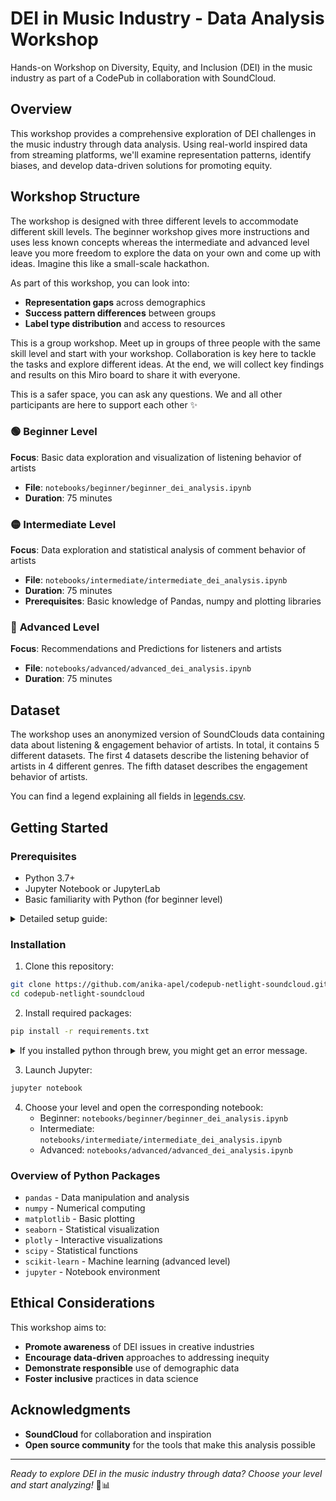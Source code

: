 # DEI in Music Industry - Data Analysis Workshop

Hands-on Workshop on Diversity, Equity, and Inclusion (DEI) in the music industry as part of a CodePub in collaboration with SoundCloud.

## Overview

This workshop provides a comprehensive exploration of DEI challenges in the music industry through data analysis. 
Using real-world inspired data from streaming platforms, we'll examine representation patterns, identify biases, and develop data-driven solutions for promoting equity.

## Workshop Structure

The workshop is designed with three different levels to accommodate different skill levels. 
The beginner workshop gives more instructions and uses less known concepts whereas the intermediate and advanced level leave you more freedom to explore the data on your own and come up with ideas.
Imagine this like a small-scale hackathon. 

As part of this workshop, you can look into:
- **Representation gaps** across demographics
- **Success pattern differences** between groups
- **Label type distribution** and access to resources

This is a group workshop. Meet up in groups of three people with the same skill level and start with your workshop. Collaboration is key here to tackle the tasks and explore different ideas. 
At the end, we will collect key findings and results on this Miro board to share it with everyone. 

This is a safer space, you can ask any questions. We and all other participants are here to support each other ✨

### 🟢 **Beginner Level** 
**Focus**: Basic data exploration and visualization of listening behavior of artists
- **File**: `notebooks/beginner/beginner_dei_analysis.ipynb`
- **Duration**: 75 minutes

### 🟡 **Intermediate Level**
**Focus**: Data exploration and statistical analysis of comment behavior of artists
- **File**: `notebooks/intermediate/intermediate_dei_analysis.ipynb`
- **Duration**: 75 minutes
- **Prerequisites**: Basic knowledge of Pandas, numpy and plotting libraries

### 🔴 **Advanced Level**
**Focus**: Recommendations and Predictions for listeners and artists
- **File**: `notebooks/advanced/advanced_dei_analysis.ipynb`
- **Duration**: 75 minutes

## Dataset

The workshop uses an anonymized version of SoundClouds data containing data about listening & engagement behavior of artists. 
In total, it contains 5 different datasets.
The first 4 datasets describe the listening behavior of artists in 4 different genres.
The fifth dataset describes the engagement behavior of artists.

You can find a legend explaining all fields in [legends.csv](data/legend.csv).

## Getting Started

### Prerequisites

- Python 3.7+
- Jupyter Notebook or JupyterLab
- Basic familiarity with Python (for beginner level)

<details>
  <summary>Detailed setup guide:</summary>

1. Install Python 3.7+ and Jupyter Notebook
  - [See official python installer](https://www.python.org/downloads/)
  - Use a package manager: 
    - MacOS: `brew install python`
    - Linux: use your distribution's package manager (e.g. `apt` for Ubuntu/Debian) -`sudo apt update && sudo apt install python3 python3-pip`
    - Windows: Use Chocolately or Scoop - `choco install python` or `scoop install python`
2. Confirm installation worked as expected: `python --version` or `python3 --version`
</details>


### Installation

1. Clone this repository:
```bash
git clone https://github.com/anika-apel/codepub-netlight-soundcloud.git
cd codepub-netlight-soundcloud
```

2. Install required packages:
```bash
pip install -r requirements.txt
```
<details>
  <summary>If you installed python through brew, you might get an error message.</summary>

If you get the error message `error: externally-managed-environment`, you can take these steps:
  ```bash
  python3 -m venv codepubenv
  source codepubenv/bin/activate
  python3 -m pip install -r requirements.txt
  python3 -m ipykernel install --user --name=codepubenv --display-name="codepub environment"
  jupyter notebook
  ```
Once you've opened a particular notebook, e.g. `beginner_dei_analysis.ipynb` in your browser, make sure to select the right kernel:
Go to Kernel > Change kernel and select "codepub environment". This links the notebook to your environment's isolated dependencies.
</details>

3. Launch Jupyter:
```bash
jupyter notebook
```

4. Choose your level and open the corresponding notebook:
   - Beginner: `notebooks/beginner/beginner_dei_analysis.ipynb`
   - Intermediate: `notebooks/intermediate/intermediate_dei_analysis.ipynb`
   - Advanced: `notebooks/advanced/advanced_dei_analysis.ipynb`

### Overview of Python Packages

- `pandas` - Data manipulation and analysis
- `numpy` - Numerical computing
- `matplotlib` - Basic plotting
- `seaborn` - Statistical visualization
- `plotly` - Interactive visualizations
- `scipy` - Statistical functions
- `scikit-learn` - Machine learning (advanced level)
- `jupyter` - Notebook environment


## Ethical Considerations

This workshop aims to:
- **Promote awareness** of DEI issues in creative industries
- **Encourage data-driven** approaches to addressing inequity
- **Demonstrate responsible** use of demographic data
- **Foster inclusive** practices in data science

## Acknowledgments

- **SoundCloud** for collaboration and inspiration
- **Open source community** for the tools that make this analysis possible

---

*Ready to explore DEI in the music industry through data? Choose your level and start analyzing!* 🎵📊
